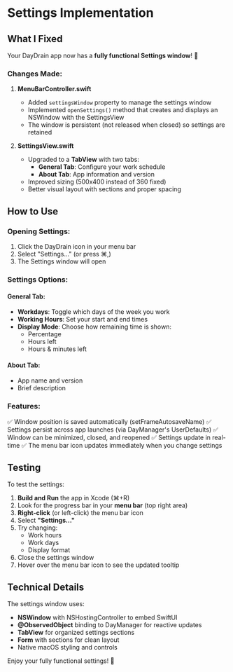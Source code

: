 # Settings Implementation

## What I Fixed

Your DayDrain app now has a **fully functional Settings window**! 🎉

### Changes Made:

1. **MenuBarController.swift**
   - Added `settingsWindow` property to manage the settings window
   - Implemented `openSettings()` method that creates and displays an NSWindow with the SettingsView
   - The window is persistent (not released when closed) so settings are retained

2. **SettingsView.swift**
   - Upgraded to a **TabView** with two tabs:
     - **General Tab**: Configure your work schedule
     - **About Tab**: App information and version
   - Improved sizing (500x400 instead of 360 fixed)
   - Better visual layout with sections and proper spacing

## How to Use

### Opening Settings:
1. Click the DayDrain icon in your menu bar
2. Select "Settings…" (or press ⌘,)
3. The Settings window will open

### Settings Options:

#### General Tab:
- **Workdays**: Toggle which days of the week you work
- **Working Hours**: Set your start and end times
- **Display Mode**: Choose how remaining time is shown:
  - Percentage
  - Hours left
  - Hours & minutes left

#### About Tab:
- App name and version
- Brief description

### Features:
✅ Window position is saved automatically (setFrameAutosaveName)
✅ Settings persist across app launches (via DayManager's UserDefaults)
✅ Window can be minimized, closed, and reopened
✅ Settings update in real-time
✅ The menu bar icon updates immediately when you change settings

## Testing

To test the settings:
1. **Build and Run** the app in Xcode (⌘+R)
2. Look for the progress bar in your **menu bar** (top right area)
3. **Right-click** (or left-click) the menu bar icon
4. Select **"Settings…"**
5. Try changing:
   - Work hours
   - Work days
   - Display format
6. Close the settings window
7. Hover over the menu bar icon to see the updated tooltip

## Technical Details

The settings window uses:
- **NSWindow** with NSHostingController to embed SwiftUI
- **@ObservedObject** binding to DayManager for reactive updates
- **TabView** for organized settings sections
- **Form** with sections for clean layout
- Native macOS styling and controls

Enjoy your fully functional settings! 🚀
